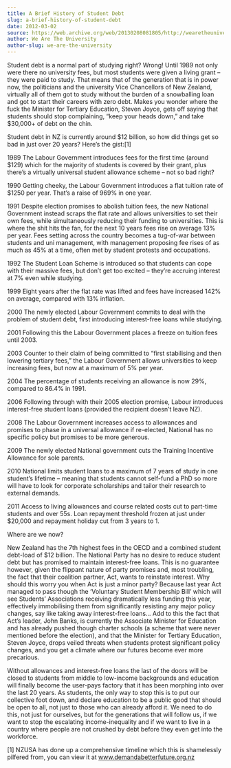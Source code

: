 ```yaml
---
title: A Brief History of Student Debt
slug: a-brief-history-of-student-debt
date: 2012-03-02
source: https://web.archive.org/web/20130208081805/http://wearetheuniversity.org.nz/2012/03/02/a-brief-history-of-student-debt/
author: We Are The University
author-slug: we-are-the-university
---
```

Student debt is a normal part of studying right? Wrong! Until 1989 not only were there no university fees, but most students were given a living grant – they were paid to study. That means that of the generation that is in power now, the politicians and the university Vice Chancellors of New Zealand, virtually all of them got to study without the burden of a snowballing loan and got to start their careers with zero debt. Makes you wonder where the fuck the Minister for Tertiary Education, Steven Joyce, gets off saying that students should stop complaining, “keep your heads down,” and take $30,000+ of debt on the chin.

Student debt in NZ is currently around $12 billion, so how did things get so bad in just over 20 years? Here’s the gist:[1]

1989 The Labour Government introduces fees for the first time (around $129) which for the majority of students is covered by their grant, plus there’s a virtually universal student allowance scheme – not so bad right?

1990 Getting cheeky, the Labour Government introduces a flat tuition rate of $1250 per year. That’s a raise of 969% in one year.

1991 Despite election promises to abolish tuition fees, the new National Government instead scraps the flat rate and allows universities to set their own fees, while simultaneously reducing their funding to universities. This is where the shit hits the fan, for the next 10 years fees rise on average 13% per year. Fees setting across the country becomes a tug-of-war between students and uni management, with management proposing fee rises of as much as 45% at a time, often met by student protests and occupations.

1992 The Student Loan Scheme is introduced so that students can cope with their massive fees, but don’t get too excited – they’re accruing interest at 7% even while studying.

1999 Eight years after the flat rate was lifted and fees have increased 142% on average, compared with 13% inflation.

2000 The newly elected Labour Government commits to deal with the problem of student debt, first introducing interest-free loans while studying.

2001 Following this the Labour Government places a freeze on tuition fees until 2003.

2003 Counter to their claim of being committed to “first stabilising and then lowering tertiary fees,” the Labour Government allows universities to keep increasing fees, but now at a maximum of 5% per year.

2004 The percentage of students receiving an allowance is now 29%, compared to 86.4% in 1991.

2006 Following through with their 2005 election promise, Labour introduces interest-free student loans (provided the recipient doesn’t leave NZ).

2008 The Labour Government increases access to allowances and promises to phase in a universal allowance if re-elected, National has no specific policy but promises to be more generous.

2009 The newly elected National government cuts the Training Incentive Allowance for sole parents.

2010 National limits student loans to a maximum of 7 years of study in one student’s lifetime – meaning that students cannot self-fund a PhD so more will have to look for corporate scholarships and tailor their research to external demands.

2011 Access to living allowances and course related costs cut to part-time students and over 55s. Loan repayment threshold frozen at just under $20,000 and repayment holiday cut from 3 years to 1.

Where are we now?

New Zealand has the 7th highest fees in the OECD and a combined student debt-load of $12 billion. The National Party has no desire to reduce student debt but has promised to maintain interest-free loans. This is no guarantee however, given the flippant nature of party promises and, most troubling, the fact that their coalition partner, Act, wants to reinstate interest. Why should this worry you when Act is just a minor party? Because last year Act managed to pass though the ‘Voluntary Student Membership Bill’ which will see Students’ Associations receiving dramatically less funding this year, effectively immobilising them from significantly resisting any major policy changes, say like taking away interest-free loans… Add to this the fact that Act’s leader, John Banks, is currently the Associate Minister for Education and has already pushed though charter schools (a scheme that were never mentioned before the election), and that the Minister for Tertiary Education, Steven Joyce, drops veiled threats when students protest significant policy changes, and you get a climate where our futures become ever more precarious.

Without allowances and interest-free loans the last of the doors will be closed to students from middle to low-income backgrounds and education will finally become the user-pays factory that it has been morphing into over the last 20 years. As students, the only way to stop this is to put our collective foot down, and declare education to be a public good that should be open to all, not just to those who can already afford it. We need to do this, not just for ourselves, but for the generations that will follow us, if we want to stop the escalating income-inequality and if we want to live in a country where people are not crushed by debt before they even get into the workforce.

[1] NZUSA has done up a comprehensive timeline which this is shamelessly pilfered from, you can view it at www.demandabetterfuture.org.nz